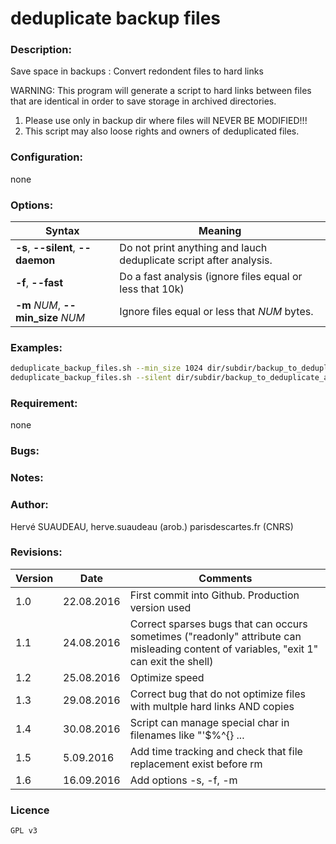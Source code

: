 deduplicate backup files
========================

### Description:
Save space in backups : Convert redondent files to hard links

WARNING: This program will generate a script to  hard links between files that are identical in order to save storage in archived directories.
1) Please use only in backup dir where files will NEVER BE MODIFIED!!!
2) This script may also loose rights and owners of deduplicated files.

### Configuration:
none

### Options:
| Syntax                             | Meaning|
| ---------------------------------- | ----------------------------------------------------- |
| **-s**, **--silent**, **--daemon** | Do not print anything and lauch deduplicate script after analysis.|
| **-f**, **--fast**                 | Do a fast analysis (ignore files equal or less that 10k)|
| **-m** *NUM*, **--min_size** *NUM* | Ignore files equal or less that *NUM* bytes.|

### Examples:
```deduplicate_backup_files.sh dir/subdir/backup_to_deduplicate
deduplicate_backup_files.sh --min_size 1024 dir/subdir/backup_to_deduplicate_bigger_files
deduplicate_backup_files.sh --silent dir/subdir/backup_to_deduplicate_automatically
```

### Requirement:  
none

### Bugs:

### Notes:  

### Author:  
Hervé SUAUDEAU, herve.suaudeau (arob.) parisdescartes.fr (CNRS)

### Revisions:
| Version |    Date    | Comments                                              |
| ------- | ---------- | ----------------------------------------------------- |
| 1.0     | 22.08.2016 | First commit into Github. Production version used|
| 1.1     | 24.08.2016 | Correct sparses bugs that can occurs sometimes ("readonly" attribute can misleading content of variables, "exit 1" can exit the shell)|
| 1.2     | 25.08.2016 | Optimize speed|
| 1.3     | 29.08.2016 | Correct bug that do not optimize files with multple hard links AND copies|
| 1.4     | 30.08.2016 | Script can manage special char in filenames like "'$\%^{} ...|
| 1.5     |  5.09.2016 | Add time tracking and check that file replacement exist before rm |
| 1.6     | 16.09.2016 | Add options -s, -f, -m |

### Licence
    GPL v3
